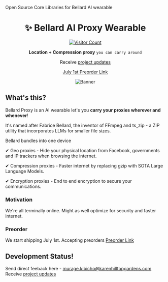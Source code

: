 Open Source Core Libraries for Bellard AI wearable

<div align="center">
<h1>✨ Bellard AI Proxy Wearable</h1>
  
<a href="https://github.com/MurageKibicho/Bellard/" target="_blank" title="GitHub stars">
<img src = "https://api.visitorbadge.io/api/visitors?path=https%3A%2F%2Fgithub.com%2FMurageKibicho%2FBellard%2F&label=Visitors&countColor=%23263759"
 alt="Visitor Count" />
  <br>
</a>

**Location + Compression proxy** `you can carry around`

Receive [project updates](https://bellard.substack.com/)

[July 1st Preorder Link](https://buy.stripe.com/9AQ16aeWO8GAbsYdQR) 


<img src="https://res.cloudinary.com/dcrelr5e7/image/upload/v1715710864/Antipython_Promos_m4hzec.png" alt="Banner"/>

</div>

## What's this?
Bellard Proxy is an AI wearable let's you **carry your proxies wherever and whenever**!

It's named after Fabrice Bellard, the inventor of FFmpeg and ts_zip - a ZIP utility that incorporates LLMs for smaller file sizes.

Bellard bundles into one device

✔ Geo proxies - Hide your physical location from Facebook, governments and IP trackers when browsing the internet.

✔ Compression proxies - Faster internet by replacing gzip with SOTA Large Language Models.

✔ Encryption proxies - End to end encryption to secure your communications. 


### Motivation
We're all terminally online. Might as well optimize for security and faster internet.

### Preorder
We start shipping July 1st. Accepting preorders 
[Preorder Link](https://buy.stripe.com/9AQ16aeWO8GAbsYdQR) 





## Development Status!
Send direct feeback here - murage.kibicho@karenhilltopgardens.com
Receive [project updates](https://bellard.substack.com/)



